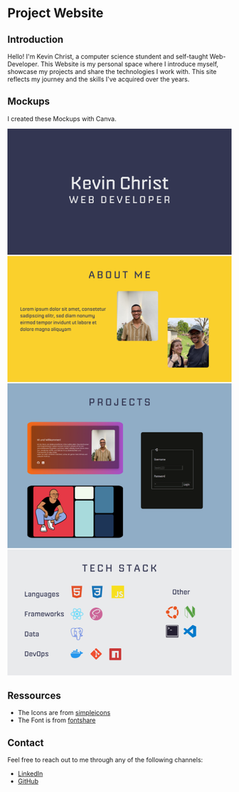 # Project Website

## Introduction
Hello! I'm Kevin Christ, a computer science stundent and self-taught
Web-Developer. This Website is my personal space where I introduce myself,
showcase my projects and share the technologies I work with.
This site reflects my journey and the skills I've acquired over the years.

## Mockups
I created these Mockups with Canva.

![](./assets/1.png)
![](./assets/2.png)
![](./assets/3.png)
![](./assets/4.png)

## Ressources
- The Icons are from [simpleicons](https://simpleicons.org/)
- The Font is from [fontshare](https://www.fontshare.com/)

## Contact

Feel free to reach out to me through any of the following channels:

- [LinkedIn](https://www.linkedin.com/in/kevin-christ-b71b82204/)
- [GitHub](https://github.com/KevinChrist02)